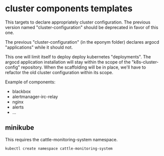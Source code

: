 # cluster components templates

This targets to declare appropriately cluster configuration. The previous version named
"cluster-configuration" should be deprecated in favor of this one.

The previous "cluster-configuration" (in the eponym folder) declares argocd
"applications" while it should not.

This one will limit itself to deploy deploy kubernetes "deployments". The argocd
application installation will stay within the scope of the "k8s-cluster-config"
repository. When the scaffolding will be in place, we'll have to refactor the old
cluster configuration within its scope.

Example of components:
- blackbox
- alertmanager-irc-relay
- nginx
- alerts
- ...

## minikube

This requires the cattle-monitoring-system namespace.

```
kubectl create namespace cattle-monitoring-system
```

